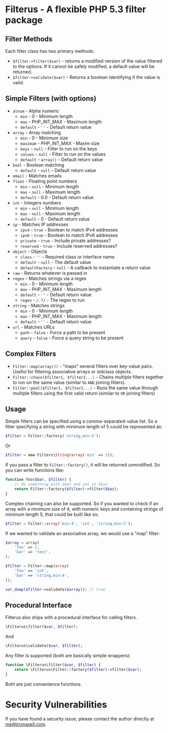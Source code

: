 Filterus - A flexible PHP 5.3 filter package
============================================

## Filter Methods

Each filter class has two primary methods:

* `$filter->filter($var)` - returns a modified version of the value filtered to the options. If it cannot be safely modified, a default value will be returned.
* `$filter->validate($var)` - Returns a boolean identifying if the value is valid.

## Simple Filters (with options)

* `alnum` - Alpha numeric
    * `min` - 0 - Minimum length
    * `max` - PHP_INT_MAX - Maximum length
    * `default` - `''` - Default return value
* `array` - Array matching
    * `min` - 0 - Minimum size
    * `maximum` - PHP_INT_MAX - Maxim size
    * `keys` - `null` - Filter to run on the keys
    * `values` - `null` - Filter to run on the values
    * `default` - `array()` - Default return value
* `bool` - Boolean matching
    * `default` - `null` - Default return value
* `email` - Matches emails
* `float` - Floating point numbers
    * `min` - `null` - Minimum length
    * `max` - `null` - Maximum length
    * `default` - 0.0 - Default return value
* `int` - Integers numbers
    * `min` - `null` - Minimum length
    * `max` - `null` - Maximum length
    * `default` - 0 - Default return value
* `ip` - Matches IP addresses
    * `ipv4` - `true` - Boolean to match IPv4 addresses
    * `ipv6` - `true` - Boolean to match IPv6 addresses
    * `private` - `true` - Include private addresses?
    * `reserved` - `true` - Include reserved addresses?
* `object` - Objects
    * `class` - `''` - Required class or interface name
    * `default` - `null` - The default value
    * `defaultFactory` - `null` - A callback to instantiate a return value
* `raw` - Returns whatever is passed in
* `regex` - Matches strings via a regex
    * `min` - 0 - Minimum length
    * `max` - PHP_INT_MAX - Maximum length
    * `default` - `''` - Default return value
    * `regex` - `/.?/` - The regex to run
* `string` - Matches strings
    * `min` - 0 - Minimum length
    * `max` - PHP_INT_MAX - Maximum length
    * `default` - `''` - Default return value
* `url` - Matches URLs
    * `path` - `false` - Force a path to be present
    * `query` - `false` - Force a query string to be present

## Complex Filters

* `Filter::map(array())` - "maps" several filters over key-value pairs. Useful for filtering associative arrays or stdclass objects.
* `Filter::chain($filter1, $filter2...)` - Chains multiple filters together to run on the same value (similar to `AND` joining filters).
* `Filter::pool($filter1, $filter2...)` - Runs the same value through multiple filters using the first valid return (similar to `OR` joining filters)

## Usage

Simple filters can be specified using a comma-separated-value list. So a filter specifying a string with minimum length of 5 could be represented as:

``` php
$filter = Filter::factory('string,min:5');
```

Or

``` php
$filter = new Filters\String(array('min' => 5));
```

If you pass a filter to `Filter::factory()`, it will be returned unmodified. So you can write functions like:

``` php
function foo($bar, $filter) {
    // do something with $bar and set in $baz
    return Filter::factory($filter)->filter($baz);
}
```

Complex chaining can also be supported. So if you wanted to check if an array with a minimum size of 4, with numeric keys and containing strings of minimum length 5, that could be built like so:

``` php
$filter = Filter::array('min:4', 'int', 'string,min:5');
```

If we wanted to validate an associative array, we would use a "map" filter:

``` php
$array = array(
    'foo' => 2,
    'bar' => 'test',
);

$filter = Filter::map(array(
    'foo' => 'int',
    'bar' => 'string,min:4',
));

var_dump($filter->validate($array)); // true
```

## Procedural Interface

Filterus also ships with a procedural interface for calling filters.

``` php
\Filterus\filter($var, $filter);
```

And

``` php
\Filterus\validate($var, $filter);
```

Any filter is supported (both are basically simple wrappers):

``` php
function \Filterus\filter($var, $filter) {
    return \Filterus\Filter::factory($filter)->filter($var);
}
```

Both are just convenience functions.


Security Vulnerabilities
========================

If you have found a security issue, please contact the author directly at [me@ircmaxell.com](mailto:me@ircmaxell.com).
